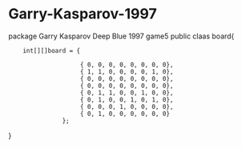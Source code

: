 # Garry-Kasparov-1997
package Garry Kasparov Deep Blue 1997 game5
public claas board{

        int[][]board = {

                        { 0, 0, 0, 0, 0, 0, 0, 0},
                        { 1, 1, 0, 0, 0, 0, 1, 0},
                        { 0, 0, 0, 0, 0, 0, 0, 0},
                        { 0, 0, 0, 0, 0, 0, 0, 0},
                        { 0, 1, 1, 0, 0, 1, 0, 0},
                        { 0, 1, 0, 0, 1, 0, 1, 0},
                        { 0, 0, 0, 1, 0, 0, 0, 0},
                        { 0, 1, 0, 0, 0, 0, 0, 0}
                   };
}
